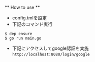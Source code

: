** How to use **
- config.tmlを設定
- 下記のコマンド実行
```
$ dep ensure
$ go run main.go
```

- 下記にアクセスしてgoogle認証を実施
`http://localhost:8080/login/google`